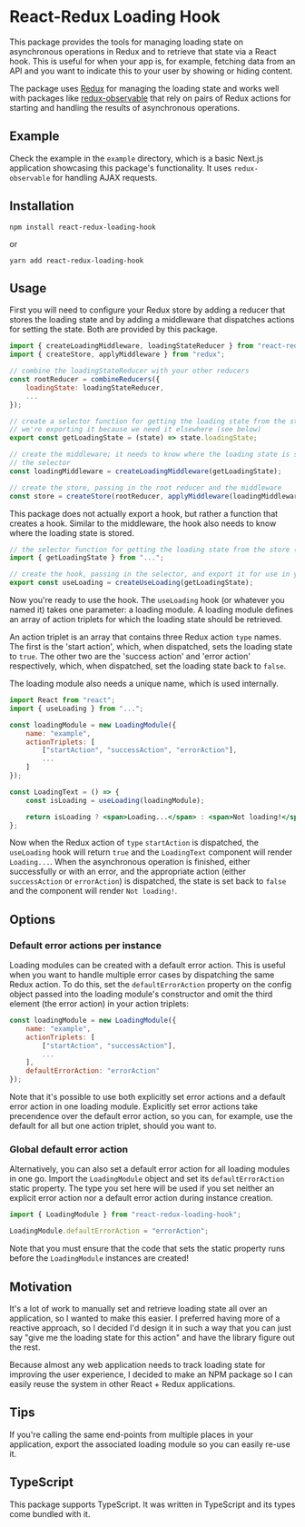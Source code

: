 # React-Redux Loading Hook

This package provides the tools for managing loading state on asynchronous operations in Redux and to retrieve that state via a React hook. This is useful for when your app is, for example, fetching data from an API and you want to indicate this to your user by showing or hiding content.

The package uses [Redux](https://redux.js.org/) for managing the loading state and works well with packages like [redux-observable](https://redux-observable.js.org/) that rely on pairs of Redux actions for starting and handling the results of asynchronous operations.

## Example

Check the example in the `example` directory, which is a basic Next.js application showcasing this package's functionality. It uses `redux-observable` for handling AJAX requests.

## Installation

```
npm install react-redux-loading-hook
```

or

```
yarn add react-redux-loading-hook
```

## Usage

First you will need to configure your Redux store by adding a reducer that stores the loading state and by adding a middleware that dispatches actions for setting the state. Both are provided by this package.

```js
import { createLoadingMiddleware, loadingStateReducer } from "react-redux-loading-hook";
import { createStore, applyMiddleware } from "redux";

// combine the loadingStateReducer with your other reducers
const rootReducer = combineReducers({
    loadingState: loadingStateReducer,
    ...
});

// create a selector function for getting the loading state from the store;
// we're exporting it because we need it elsewhere (see below)
export const getLoadingState = (state) => state.loadingState;

// create the middleware; it needs to know where the loading state is stored, so pass in
// the selector
const loadingMiddleware = createLoadingMiddleware(getLoadingState);

// create the store, passing in the root reducer and the middleware
const store = createStore(rootReducer, applyMiddleware(loadingMiddleware));
```

This package does not actually export a hook, but rather a function that creates a hook. Similar to the middleware, the hook also needs to know where the loading state is stored.

```js
// the selector function for getting the loading state from the store (see above)
import { getLoadingState } from "...";

// create the hook, passing in the selector, and export it for use in your components
export const useLoading = createUseLoading(getLoadingState);
```

Now you're ready to use the hook. The `useLoading` hook (or whatever you named it) takes one parameter: a loading module. A loading module defines an array of action triplets for which the loading state should be retrieved.

An action triplet is an array that contains three Redux action `type` names. The first is the 'start action', which, when dispatched, sets the loading state to `true`. The other two are the 'success action' and 'error action' respectively, which, when dispatched, set the loading state back to `false`.

The loading module also needs a unique name, which is used internally.

```jsx
import React from "react";
import { useLoading } from "...";

const loadingModule = new LoadingModule({
    name: "example",
    actionTriplets: [
        ["startAction", "successAction", "errorAction"],
        ...
    ]
});

const LoadingText = () => {
    const isLoading = useLoading(loadingModule);

    return isLoading ? <span>Loading...</span> : <span>Not loading!</span>;
};

```

Now when the Redux action of `type` `startAction` is dispatched, the `useLoading` hook will return `true` and the `LoadingText` component will render `Loading...`. When the asynchronous operation is finished, either successfully or with an error, and the appropriate action (either `successAction` or `errorAction`) is dispatched, the state is set back to `false` and the component will render `Not loading!`.

## Options

### Default error actions per instance

Loading modules can be created with a default error action. This is useful when you want to handle multiple error cases by dispatching the same Redux action. To do this, set the `defaultErrorAction` property on the config object passed into the loading module's constructor and omit the third element (the error action) in your action triplets:

```js
const loadingModule = new LoadingModule({
    name: "example",
    actionTriplets: [
        ["startAction", "successAction"],
        ...
    ],
    defaultErrorAction: "errorAction"
});
```

Note that it's possible to use both explicitly set error actions and a default error action in one loading module. Explicitly set error actions take precendence over the default error action, so you can, for example, use the default for all but one action triplet, should you want to.

### Global default error action

Alternatively, you can also set a default error action for all loading modules in one go. Import the `LoadingModule` object and set its `defaultErrorAction` static property. The type you set here will be used if you set neither an explicit error action nor a default error action during instance creation.

```js
import { LoadingModule } from "react-redux-loading-hook";

LoadingModule.defaultErrorAction = "errorAction";
```

Note that you must ensure that the code that sets the static property runs before the `LoadingModule` instances are created!

## Motivation

It's a lot of work to manually set and retrieve loading state all over an application, so I wanted to make this easier. I preferred having more of a reactive approach, so I decided I'd design it in such a way that you can just say "give me the loading state for this action" and have the library figure out the rest.

Because almost any web application needs to track loading state for improving the user experience, I decided to make an NPM package so I can easily reuse the system in other React + Redux applications.

## Tips

If you're calling the same end-points from multiple places in your application, export the associated loading module so you can easily re-use it.

## TypeScript

This package supports TypeScript. It was written in TypeScript and its types come bundled with it.

